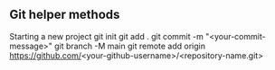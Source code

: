 ## Git helper methods

Starting a new project
    git init
    git add .
    git commit -m "\<your-commit-message\>"
    git branch -M main
    git remote add origin https://github.com/<your-github-username\>/<repository-name.git>
